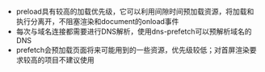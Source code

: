 ### 

- preload具有较高的加载优先级，它可以利用间隙时间预加载资源，将加载和执行分离开，不阻塞渲染和document的onload事件
- 每次与域名连接都需要进行DNS解析，使用dns-prefetch可以预解析域名的DNS
- prefetch会预加载页面将来可能用到的一些资源，优先级较低；对首屏渲染要求较高的项目不建议使用

